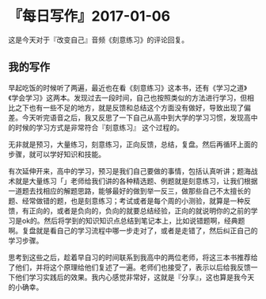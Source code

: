 # 『每日写作』2017-01-06

这是今天对于『改变自己』音频《刻意练习》的评论回复。

## 我的写作

早起吃饭的时候听了两遍，最近也在看《刻意练习》这本书，还有《学习之道》《学会学习》这两本。发现过去一段时间，自己也按照类似的方法进行学习，但相比之下也有一些不足的地方，就是反馈和总结这个方面没有做好，导致出现了偏差。今天听完语音之后，我又反思了一下自己从高中到大学的学习习惯，发现高中的时候的学习方式是非常符合『刻意练习』 这个过程的。

无非就是预习，大量练习，刻意练习，正向反馈，总结，复盘。然后再循环上面的步骤，就可以学好知识和技能。

有次延伸开来，高中的学习，预习是我们自己要做的事情，包括认真听讲；题海战术就是大量练习「」老师给我们讲的各种精选题、例题就是刻意练习，让我们根据一道题去找相应的解题思路，能够最好的做到举一反三，做那些自己不太擅长的题、经常做错的题，也是刻意练习；考试或者是每个周的小测验，就算是一种反馈，有正向的，或者是负向的，负向的就要总结经验，正向的就说明你的之前的学习是ok的。然后将学到的知识知识点总结到笔记本上，比如说错题啊，经典题啊。复盘就是看自己的学习流程中哪一步走对了，或者是走错了，然后纠正自己的学习步骤。

思考到这些之后，趁着早自习的时间联系到我高中的两位老师，将这三本书推荐给了他们，并将这个原理给他们复述了一遍。老师们也接受了，表示以后给我反馈一下他们学习实践后的效果。我内心感觉非常好，这就是『分享』，这也算是我今天的小确幸。